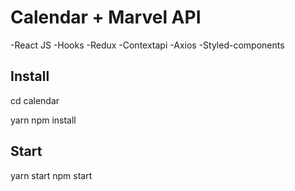 # Calendar + Marvel API

-React JS
-Hooks
-Redux
-Contextapi
-Axios
-Styled-components

## Install

cd calendar

yarn
npm install

## Start 

yarn start
npm start